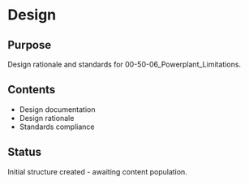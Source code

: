 # Design

## Purpose
Design rationale and standards for 00-50-06_Powerplant_Limitations.

## Contents
- Design documentation
- Design rationale
- Standards compliance

## Status
Initial structure created - awaiting content population.
